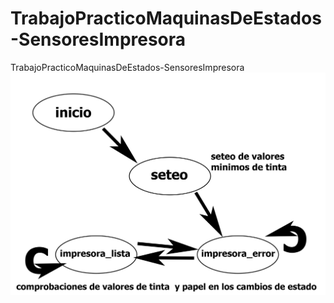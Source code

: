 # TrabajoPracticoMaquinasDeEstados-SensoresImpresora
TrabajoPracticoMaquinasDeEstados-SensoresImpresora
![./recursos/memoria descriptiva.jpg](https://github.com/FranciscoMerena/TrabajoPracticoMaquinasDeEstados-SensoresImpresora/blob/main/Sin%20t%C3%ADtulo-1.jpg)

